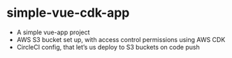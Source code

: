 # simple-vue-cdk-app

- A simple vue-app project
- AWS S3 bucket set up, with access control permissions using AWS CDK
- CircleCI config, that let’s us deploy to S3 buckets on code push
